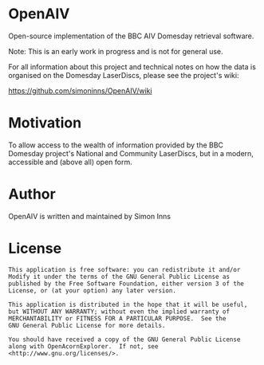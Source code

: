 # OpenAIV
Open-source implementation of the BBC AIV Domesday retrieval software.

Note: This is an early work in progress and is not for general use.

For all information about this project and technical notes on how the data is organised on the Domesday LaserDiscs, please see the project's wiki:

https://github.com/simoninns/OpenAIV/wiki

# Motivation
To allow access to the wealth of information provided by the BBC Domesday project's National and Community LaserDiscs, but in a modern, accessible and (above all) open form.

# Author
OpenAIV is written and maintained by Simon Inns

# License

    This application is free software: you can redistribute it and/or
    Modify it under the terms of the GNU General Public License as
    published by the Free Software Foundation, either version 3 of the
    License, or (at your option) any later version.

    This application is distributed in the hope that it will be useful,
    but WITHOUT ANY WARRANTY; without even the implied warranty of
    MERCHANTABILITY or FITNESS FOR A PARTICULAR PURPOSE.  See the
    GNU General Public License for more details.

    You should have received a copy of the GNU General Public License
    along with OpenAcornExplorer.  If not, see
    <http://www.gnu.org/licenses/>.
